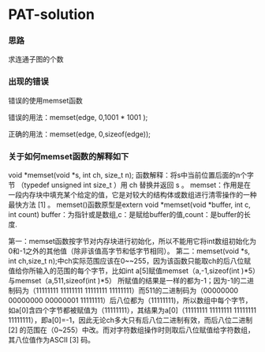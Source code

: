 # PAT-solution
### 思路
求连通子图的个数
### 出现的错误
错误的使用memset函数

错误的用法：memset(edge, 0,1001 * 1001 );

正确的用法：memset(edge, 0,sizeof(edge));

### 关于如何memset函数的解释如下
void *memset(void *s, int ch, size_t n);
函数解释：将s中当前位置后面的n个字节 （typedef unsigned int size_t ）用 ch 替换并返回 s 。
memset：作用是在一段内存块中填充某个给定的值，它是对较大的结构体或数组进行清零操作的一种最快方法 [1]  。
memset()函数原型是extern void *memset(void *buffer, int c, int count) buffer：为指针或是数组,c：是赋给buffer的值,count：是buffer的长度.

第一：memset函数按字节对内存块进行初始化，所以不能用它将int数组初始化为0和-1之外的其他值（除非该值高字节和低字节相同）。
第二：memset(void *s, int ch,size_t n);中ch实际范围应该在0~~255，因为该函数只能取ch的后八位赋值给你所输入的范围的每个字节，比如int a[5]赋值memset（a,-1,sizeof(int )*5）与memset（a,511,sizeof(int )*5） 所赋值的结果是一样的都为-1；因为-1的二进制码为（11111111 11111111 11111111 11111111）而511的二进制码为（00000000 00000000 00000001 11111111）后八位都为（11111111)，所以数组中每个字节，如a[0]含四个字节都被赋值为（11111111），其结果为a[0]（11111111 11111111 11111111 11111111），即a[0]=-1，因此无论ch多大只有后八位二进制有效，而后八位二进制 [2]  的范围在（0~255）中改。而对字符数组操作时则取后八位赋值给字符数组，其八位值作为ASCII [3]  码。
